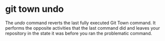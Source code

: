 # git town undo

The _undo_ command reverts the last fully executed Git Town command. It performs
the opposite activities that the last command did and leaves your repository in
the state it was before you ran the problematic command.
